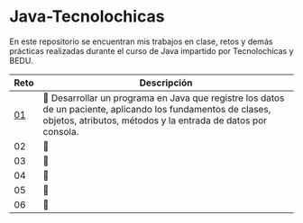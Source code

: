 # Java-Tecnolochicas
En este repositorio se encuentran mis trabajos en clase, retos y demás prácticas realizadas durante el curso de Java impartido por Tecnolochicas y BEDU.

|Reto| Descripción |
|----|-------------|
|[01](Reto1)|💪 Desarrollar un programa en Java que registre los datos de un paciente, aplicando los fundamentos de clases, objetos, atributos, métodos y la entrada de datos por consola.|
|02|💪|
|03|💪|
|04|💪|
|05|💪|
|06|💪|

